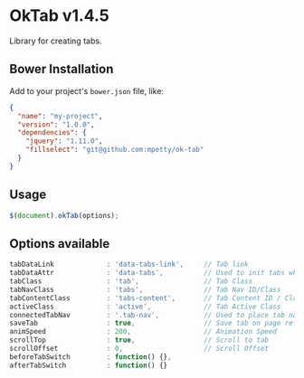 # OkTab v1.4.5

Library for creating tabs.

## Bower Installation

Add to your project's `bower.json` file, like:

```json
{
  "name": "my-project",
  "version": "1.0.0",
  "dependencies": {
    "jquery": "1.11.0",
    "fillselect": "git@github.com:mpetty/ok-tab"
  }
}
```

## Usage

```javascript
$(document).okTab(options);
```

## Options available

```javascript
tabDataLink             : 'data-tabs-link',     // Tab link
tabDataAttr             : 'data-tabs',          // Used to init tabs when initialized on document
tabClass                : 'tab',                // Tab Class
tabNavClass             : 'tabs',               // Tab Nav ID/Class
tabContentClass         : 'tabs-content',       // Tab Content ID / Class
activeClass             : 'active',             // Tab Active Class
connectedTabNav         : '.tab-nav',           // Used to place tab nav outside of container
saveTab                 : true,                 // Save tab on page refresh by using hashes
animSpeed               : 200,                  // Animation Speed
scrollTop               : true,                 // Scroll to tab
scrollOffset            : 0,                    // Scroll Offset
beforeTabSwitch         : function() {},
afterTabSwitch          : function() {}
```
